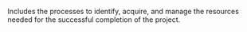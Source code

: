 Includes the processes to identify, acquire, and manage the resources needed 
for the successful completion of the project.
